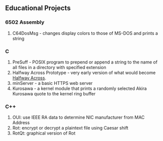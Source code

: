 ## Educational Projects

### 6502 Assembly
1. C64DosMsg - changes display colors to those of MS-DOS and prints a string

### C
1. PreSuff - POSIX program to prepend or append a string to the name of all files in a directory with specified extension
2. Halfway Across Prototype - very early version of what would become [Halfway Across](https://github.com/nniemeir/Halfway-Across).
3. minServer - a basic HTTPS web server
4. Kurosawa - a kernel module that prints a randomly selected Akira Kurosawa quote to the kernel ring buffer

### C++
1. OUI: use IEEE RA data to determine NIC manufacturer from MAC Address
2. Rot: encrypt or decrypt a plaintext file using Caesar shift
3. RotQt: graphical version of Rot

